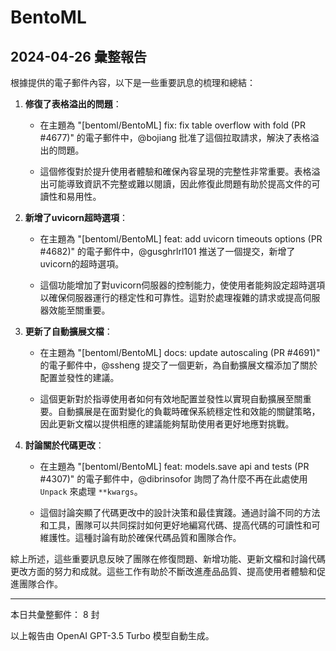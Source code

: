 # BentoML

## 2024-04-26 彙整報告

根據提供的電子郵件內容，以下是一些重要訊息的梳理和總結：



1. **修復了表格溢出的問題**：

   - 在主題為 "[bentoml/BentoML] fix: fix table overflow with fold (PR #4677)" 的電子郵件中，@bojiang 批准了這個拉取請求，解決了表格溢出的問題。

   - 這個修復對於提升使用者體驗和確保內容呈現的完整性非常重要。表格溢出可能導致資訊不完整或難以閱讀，因此修復此問題有助於提高文件的可讀性和易用性。



2. **新增了uvicorn超時選項**：

   - 在主題為 "[bentoml/BentoML] feat: add uvicorn timeouts options (PR #4682)" 的電子郵件中，@gusghrlrl101 推送了一個提交，新增了uvicorn的超時選項。

   - 這個功能增加了對uvicorn伺服器的控制能力，使使用者能夠設定超時選項以確保伺服器運行的穩定性和可靠性。這對於處理複雜的請求或提高伺服器效能至關重要。



3. **更新了自動擴展文檔**：

   - 在主題為 "[bentoml/BentoML] docs: update autoscaling (PR #4691)" 的電子郵件中，@ssheng 提交了一個更新，為自動擴展文檔添加了關於配置並發性的建議。

   - 這個更新對於指導使用者如何有效地配置並發性以實現自動擴展至關重要。自動擴展是在面對變化的負載時確保系統穩定性和效能的關鍵策略，因此更新文檔以提供相應的建議能夠幫助使用者更好地應對挑戰。



4. **討論關於代碼更改**：

   - 在主題為 "[bentoml/BentoML] feat: models.save api and tests (PR #4307)" 的電子郵件中，@dibrinsofor 詢問了為什麼不再在此處使用 `Unpack` 來處理 `**kwargs`。

   - 這個討論突顯了代碼更改中的設計決策和最佳實踐。通過討論不同的方法和工具，團隊可以共同探討如何更好地編寫代碼、提高代碼的可讀性和可維護性。這種討論有助於確保代碼品質和團隊合作。



綜上所述，這些重要訊息反映了團隊在修復問題、新增功能、更新文檔和討論代碼更改方面的努力和成就。這些工作有助於不斷改進產品品質、提高使用者體驗和促進團隊合作。



---



本日共彙整郵件： 8 封



以上報告由 OpenAI GPT-3.5 Turbo 模型自動生成。